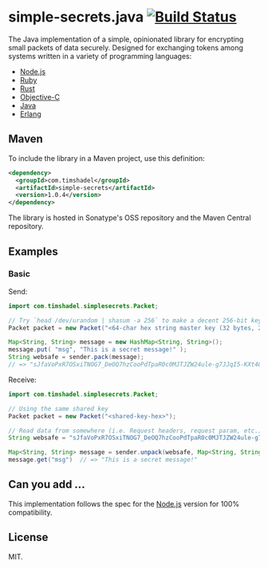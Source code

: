 # simple-secrets.java [![Build Status](https://travis-ci.org/timshadel/simple-secrets.java.png?branch=master)](https://travis-ci.org/timshadel/simple-secrets.java)

The Java implementation of a simple, opinionated library for encrypting small packets of data securely. Designed for exchanging tokens among systems written in a variety of programming languages:

* [Node.js](https://github.com/timshadel/simple-secrets)
* [Ruby](https://github.com/timshadel/simple-secrets.rb)
* [Rust](https://github.com/timshadel/simple-secrets.rs)
* [Objective-C](https://github.com/timshadel/SimpleSecrets)
* [Java](https://github.com/timshadel/simple-secrets.java)
* [Erlang](https://github.com/CamShaft/simple_secrets.erl)

## Maven

To include the library in a Maven project, use this definition:

```xml
<dependency>
  <groupId>com.timshadel</groupId>
  <artifactId>simple-secrets</artifactId>
  <version>1.0.4</version>
</dependency>
```

The library is hosted in Sonatype's OSS repository and the Maven Central repository.


## Examples

### Basic

Send:

```java
import com.timshadel.simplesecrets.Packet;

// Try `head /dev/urandom | shasum -a 256` to make a decent 256-bit key
Packet packet = new Packet("<64-char hex string master key (32 bytes, 256 bits)>");

Map<String, String> message = new HashMap<String, String>();
message.put( "msg", "This is a secret message!" );
String websafe = sender.pack(message);
// => "sJfaVoPxR7OSxiTNOG7_DeOQ7hzCooPdTpaR0c0MJTJZW24ule-g7JJqI5-KXt4GbAIY0jOel8HuZooWhMjW_lElOjvTjJ51T6C6r2lOPCHT5La2hEl-x9Zm9WyeIUw05XRhulDn"
```

Receive:

```java
import com.timshadel.simplesecrets.Packet;

// Using the same shared key
Packet packet = new Packet("<shared-key-hex>");

// Read data from somewhere (i.e. Request headers, request param, etc.)
String websafe = "sJfaVoPxR7OSxiTNOG7_DeOQ7hzCooPdTpaR0c0MJTJZW24ule-g7JJqI5-KXt4GbAIY0jOel8HuZooWhMjW_lElOjvTjJ51T6C6r2lOPCHT5La2hEl-x9Zm9WyeIUw05XRhulDn";

Map<String, String> message = sender.unpack(websafe, Map<String, String>.class);
message.get("msg")  // => "This is a secret message!"
```


## Can you add ...

This implementation follows the spec for the [Node.js](https://github.com/timshadel/simple-secrets) version for 100% compatibility.

## License

MIT.
